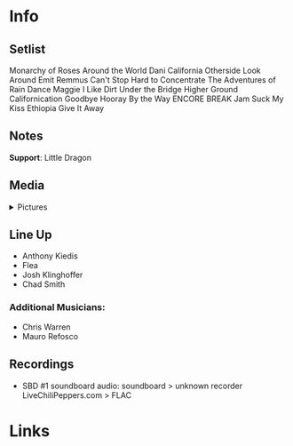# Info

## Setlist

Monarchy of Roses
Around the World
Dani California
Otherside
Look Around
Emit Remmus
Can't Stop
Hard to Concentrate
The Adventures of Rain Dance Maggie
I Like Dirt
Under the Bridge
Higher Ground
Californication
Goodbye Hooray
By the Way
ENCORE BREAK
Jam
Suck My Kiss
Ethiopia
Give It Away

## Notes

**Support**: Little Dragon

## Media 

<details>
  <summary>Pictures</summary>
  <!--<img alt="Setlist" title="Setlist" src="_.jpg" height="200" />
  <img alt="Flyer" title="Flyer" src="_.jpg" height="200" />-->
</details>

## Line Up

* Anthony Kiedis
* Flea
* Josh Klinghoffer
* Chad Smith

### Additional Musicians:

* Chris Warren  
* Mauro Refosco

## Recordings

* SBD #1 soundboard audio: soundboard > unknown recorder LiveChiliPeppers.com > FLAC

# Links